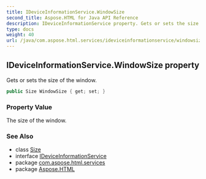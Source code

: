 ```yaml
---
title: IDeviceInformationService.WindowSize
second_title: Aspose.HTML for Java API Reference
description: IDeviceInformationService property. Gets or sets the size of the window
type: docs
weight: 40
url: /java/com.aspose.html.services/ideviceinformationservice/windowsize/
---
```

## IDeviceInformationService.WindowSize property

Gets or sets the size of the window.

```java
public Size WindowSize { get; set; }
```

### Property Value

The size of the window.

### See Also

* class [Size](../../../com.aspose.html.drawing/size/)
* interface [IDeviceInformationService](../)
* package [com.aspose.html.services](../../../com.aspose.html.services/)
* package [Aspose.HTML](../../../)
